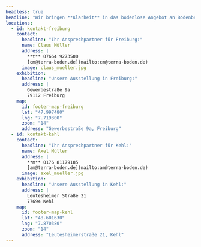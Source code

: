 ```yaml
---
headless: true
headline: "Wir bringen **Klarheit** in das bodenlose Angebot an Bodenbelägen. Sprechen Sie uns an für einen persönlichen Beratungstermin."
locations:
  - id: kontakt-freiburg
    contact:
      headline: "Ihr Ansprechpartner für Freiburg:"
      name: Claus Müller
      address: |
        **t** 07664 9273500  
        [cm@terra-boden.de](mailto:cm@terra-boden.de)
      image: claus_mueller.jpg
    exhibition:
      headline: "Unsere Ausstellung in Freiburg:"
      address: |
        Gewerbestraße 9a  
        79112 Freiburg
    map:
      id: footer-map-freiburg
      lat: "47.997480"
      lng: "7.719300"
      zoom: "14"
      address: "Gewerbestraße 9a, Freiburg"
  - id: kontakt-kehl
    contact:
      headline: "Ihr Ansprechpartner für Kehl:"
      name: Axel Müller
      address: |
        **m** 0176 81179185  
        [am@terra-boden.de](mailto:am@terra-boden.de)
      image: axel_mueller.jpg
    exhibition:
      headline: "Unsere Ausstellung in Kehl:"
      address: |
        Leutesheimer Straße 21  
        77694 Kehl
    map:
      id: footer-map-kehl
      lat: "48.601630"
      lng: "7.870380"
      zoom: "14"
      address: "Leutesheimerstraße 21, Kehl"
---
```

